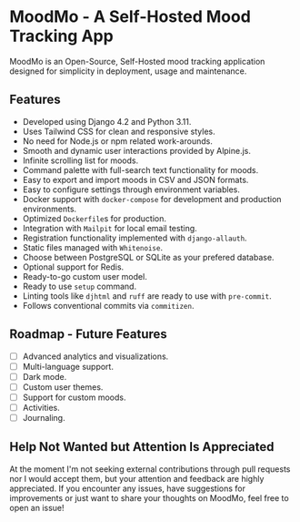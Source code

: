 # MoodMo - A Self-Hosted Mood Tracking App

MoodMo is an Open-Source, Self-Hosted mood tracking application designed for simplicity in deployment, usage and maintenance.

## Features
- Developed using Django 4.2 and Python 3.11.
- Uses Tailwind CSS for clean and responsive styles.
- No need for Node.js or npm related work-arounds.
- Smooth and dynamic user interactions provided by Alpine.js.
- Infinite scrolling list for moods.
- Command palette with full-search text functionality for moods.
- Easy to export and import moods in CSV and JSON formats.
- Easy to configure settings through environment variables.
- Docker support with `docker-compose` for development and production environments.
- Optimized `Dockerfile`s for production.
- Integration with `Mailpit` for local email testing.
- Registration functionality implemented with `django-allauth`.
- Static files managed with `Whitenoise`.
- Choose between PostgreSQL or SQLite as your prefered database.
- Optional support for Redis.
- Ready-to-go custom user model.
- Ready to use `setup` command.
- Linting tools like `djhtml` and `ruff` are ready to use with `pre-commit`.
- Follows conventional commits via `commitizen`.

## Roadmap - Future Features

- [ ] Advanced analytics and visualizations.
- [ ] Multi-language support.
- [ ] Dark mode.
- [ ] Custom user themes.
- [ ] Support for custom moods.
- [ ] Activities.
- [ ] Journaling.

## Help Not Wanted but Attention Is Appreciated

At the moment I'm not seeking external contributions through pull requests nor I would accept them, but your attention and feedback are highly appreciated. If you encounter any issues, have suggestions for improvements or just want to share your thoughts on MoodMo, feel free to open an issue!
